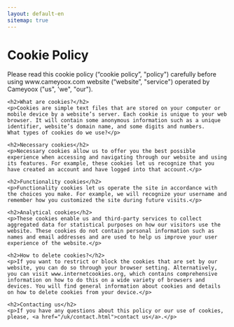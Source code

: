 ```yaml
---
layout: default-en
sitemap: true
---
```

<div class="text">
	<h1 class="center">Cookie Policy</h1>
	<p>Please read this cookie policy (“cookie policy”, "policy") carefully before using www.cameyoox.com website (“website”, "service") operated by Cameyoox ("us", 'we", "our").</p>
	
	<h2>What are cookies?</h2>
	<p>Cookies are simple text files that are stored on your computer or mobile device by a website’s server. Each cookie is unique to your web browser. It will contain some anonymous information such as a unique identifier, website’s domain name, and some digits and numbers.
	What types of cookies do we use?</p>
	
	<h2>Necessary cookies</h2>
	<p>Necessary cookies allow us to offer you the best possible experience when accessing and navigating through our website and using its features. For example, these cookies let us recognize that you have created an account and have logged into that account.</p>
	
	<h2>Functionality cookies</h2>
	<p>Functionality cookies let us operate the site in accordance with the choices you make. For example, we will recognize your username and remember how you customized the site during future visits.</p>
	
	<h2>Analytical cookies</h2>
	<p>These cookies enable us and third-party services to collect aggregated data for statistical purposes on how our visitors use the website. These cookies do not contain personal information such as names and email addresses and are used to help us improve your user experience of the website.</p>
	
	<h2>How to delete cookies?</h2>
	<p>If you want to restrict or block the cookies that are set by our website, you can do so through your browser setting. Alternatively, you can visit www.internetcookies.org, which contains comprehensive information on how to do this on a wide variety of browsers and devices. You will find general information about cookies and details on how to delete cookies from your device.</p>
	
	<h2>Contacting us</h2>
	<p>If you have any questions about this policy or our use of cookies, please, <a href="/uk/contact.html">contact us</a>.</p>
</div>

